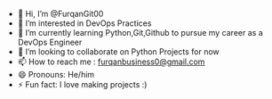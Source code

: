 - 👋 Hi, I’m @FurqanGit00
- 👀 I’m interested in DevOps Practices
- 🌱 I’m currently learning Python,Git,Github to pursue my career as a DevOps Engineer
- 💞️ I’m looking to collaborate on Python Projects for now
- 📫 How to reach me : furqanbusiness0@gmail.com
- 😄 Pronouns: He/him
- ⚡ Fun fact: I love making projects :)

<!---
FurqanGit00/FurqanGit00 is a ✨ special ✨ repository because its `README.md` (this file) appears on your GitHub profile.
You can click the Preview link to take a look at your changes.
--->
